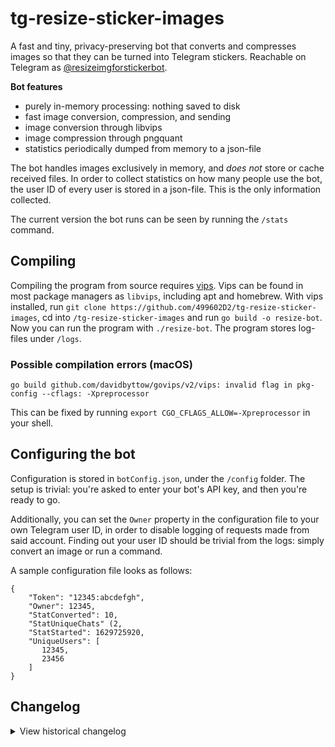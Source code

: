 # tg-resize-sticker-images
A fast and tiny, privacy-preserving bot that converts and compresses images so that they can be turned into Telegram stickers. Reachable on Telegram as [@resizeimgforstickerbot](https://t.me/resizeimgforstickerbot).

**Bot features**
- purely in-memory processing: nothing saved to disk
- fast image conversion, compression, and sending
- image conversion through libvips
- image compression through pngquant
- statistics periodically dumped from memory to a json-file

The bot handles images exclusively in memory, and _does not_ store or cache received files. In order to collect statistics on how many people use the bot, the user ID of every user is stored in a json-file. This is the only information collected.

The current version the bot runs can be seen by running the `/stats` command.

## Compiling
Compiling the program from source requires [vips](https://www.libvips.org/). Vips can be found in most package managers as `libvips`, including apt and homebrew. With vips installed, run `git clone https://github.com/499602D2/tg-resize-sticker-images`, cd into `/tg-resize-sticker-images` and run `go build -o resize-bot`. Now you can run the program with `./resize-bot`. The program stores log-files under `/logs`.

### Possible compilation errors (macOS)
    go build github.com/davidbyttow/govips/v2/vips: invalid flag in pkg-config --cflags: -Xpreprocessor

This can be fixed by running `export CGO_CFLAGS_ALLOW=-Xpreprocessor` in your shell.


## Configuring the bot
Configuration is stored in `botConfig.json`, under the `/config` folder. The setup is trivial: you're asked to enter your bot's API key, and then you're ready to go.

Additionally, you can set the `Owner` property in the configuration file to your own Telegram user ID, in order to disable logging of requests made from said account. Finding out your user ID should be trivial from the logs: simply convert an image or run a command.

A sample configuration file looks as follows:

```
{
    "Token": "12345:abcdefgh",
    "Owner": 12345,
    "StatConverted": 10,
    "StatUniqueChats" (2,
    "StatStarted": 1629725920,
    "UniqueUsers": [
       12345,
       23456
    ]
}
```

## Changelog
<details>
  <summary>View historical changelog</summary>
	0.0.0 (2021.03.29): started

	1.0.0 (2021.05.15): first go implementation

	1.1.0 (2021.05.16): keeping track of unique chats, binsearch

	1.2.0 (2021.05.17): callback buttons for /stats

	1.3.0 (2021.05.17): image compression with pngquant

	1.3.1 (2021.05.19): bug fixes, error handling

	1.4.0 (2021.08.22): error handling, local API support, handle interrupts

	1.4.1 (2021.08.25): logging changes to reduce disk writes

	1.5.0 (2021.08.30): added anti-spam measures, split the program into modules

	1.5.1 (2021.09.01): fix concurrent map writes

	1.5.2 (2021.09.09): improvements to spam management

	1.5.3 (2021.09.10): address occasional runtime errors

	1.5.4 (2021.09.13): tweaks to file names

	1.5.5 (2021.09.15): tweaks to error messages, memory

	1.5.6 (2021.09.27): logging improvements, add anti-spam insights

	1.5.7 (2021.09.30): callbacks for /spam, logging

	1.5.8 (2021.11.11): improvements to /spam command, bump telebot + core

	1.6.0 (2021.11.13): implement a message send queue, locks for config

	1.6.1 (2021.11.13): send error messages with queue

	1.6.2 (2021.11.14): add session struct, simplify media handling, add webp support

	1.6.3 (2021.11.15): log dl/resize failures, improve /start

	1.6.4 (2021.11.15): don't store chat ID on /start

	1.7.0 (2021.12.08): upgrade to telebot v3 and migrate code

	1.7.1 (2021.12.21): code refactor, bump deps

	1.8.0 (2022.02.02): rewrite resize function, optimize download flow, remove local API code, refactor code, small fixes

	1.8.1 (2022.02.02): go mod tidy, fix nil pointer dereference
</details>
